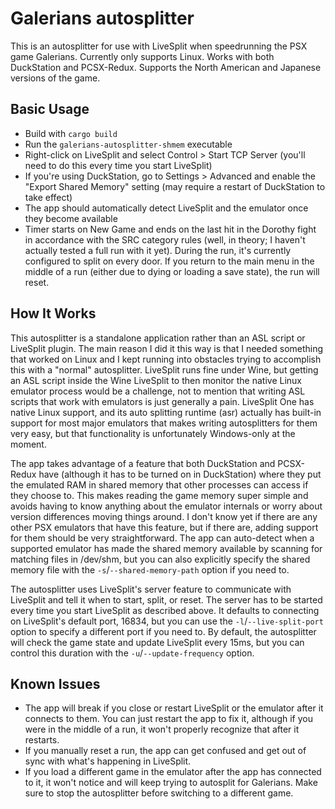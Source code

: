 # Galerians autosplitter

This is an autosplitter for use with LiveSplit when speedrunning the PSX game Galerians. Currently only supports Linux.
Works with both DuckStation and PCSX-Redux. Supports the North American and Japanese versions of the game.

## Basic Usage

- Build with `cargo build`
- Run the `galerians-autosplitter-shmem` executable
- Right-click on LiveSplit and select Control > Start TCP Server (you'll need to do this every time you start LiveSplit)
- If you're using DuckStation, go to Settings > Advanced and enable the "Export Shared Memory" setting (may require a
  restart of DuckStation to take effect)
- The app should automatically detect LiveSplit and the emulator once they become available
- Timer starts on New Game and ends on the last hit in the Dorothy fight in accordance with the SRC category rules
  (well, in theory; I haven't actually tested a full run with it yet). During the run, it's currently configured to
  split on every door. If you return to the main menu in the middle of a run (either due to dying or loading a save
  state), the run will reset.

## How It Works

This autosplitter is a standalone application rather than an ASL script or LiveSplit plugin. The main reason I did it
this way is that I needed something that worked on Linux and I kept running into obstacles trying to accomplish this
with a "normal" autosplitter. LiveSplit runs fine under Wine, but getting an ASL script inside the Wine LiveSplit to
then monitor the native Linux emulator process would be a challenge, not to mention that writing ASL scripts that work
with emulators is just generally a pain. LiveSplit One has native Linux support, and its auto splitting runtime (asr)
actually has built-in support for most major emulators that makes writing autosplitters for them very easy, but that
functionality is unfortunately Windows-only at the moment.

The app takes advantage of a feature that both DuckStation and PCSX-Redux have (although it has to be turned on in
DuckStation) where they put the emulated RAM in shared memory that other processes can access if they choose to. This
makes reading the game memory super simple and avoids having to know anything about the emulator internals or worry
about version differences moving things around. I don't know yet if there are any other PSX emulators that have this
feature, but if there are, adding support for them should be very straightforward. The app can auto-detect when a
supported emulator has made the shared memory available by scanning for matching files in /dev/shm, but you can also
explicitly specify the shared memory file with the `-s`/`--shared-memory-path` option if you need to.

The autosplitter uses LiveSplit's server feature to communicate with LiveSplit and tell it when to start, split, or
reset. The server has to be started every time you start LiveSplit as described above. It defaults to connecting on
LiveSplit's default port, 16834, but you can use the `-l`/`--live-split-port` option to specify a different port if you
need to. By default, the autosplitter will check the game state and update LiveSplit every 15ms, but you can control
this duration with the `-u`/`--update-frequency` option.

## Known Issues

- The app will break if you close or restart LiveSplit or the emulator after it connects to them. You can just restart
  the app to fix it, although if you were in the middle of a run, it won't properly recognize that after it restarts.
- If you manually reset a run, the app can get confused and get out of sync with what's happening in LiveSplit.
- If you load a different game in the emulator after the app has connected to it, it won't notice and will keep trying
  to autosplit for Galerians. Make sure to stop the autosplitter before switching to a different game.